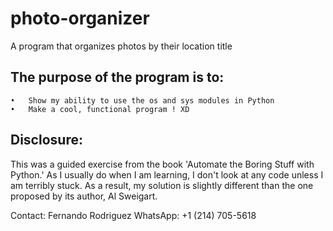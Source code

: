 # photo-organizer

A program that organizes photos by their location title

## The purpose of the program is to:
	•	Show my ability to use the os and sys modules in Python 
	•	Make a cool, functional program ! XD 

## Disclosure:
This was a guided exercise from the book 'Automate the Boring Stuff with Python.' As I usually do when I am learning, I don't look at any code unless I am terribly stuck. As a result, my solution is slightly different than the one proposed by its author, Al Sweigart.


Contact:
Fernando Rodriguez
WhatsApp: +1 (214) 705-5618

